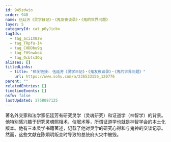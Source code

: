```yaml
---
id: 945zdwio
order: 948
name: 伍廷芳《灵学日记》・《鬼友夜谈录》・《鬼的世界问题》
layer: 5
categoryId: cat_p6yJicbx
tagIds:
  - tag_aci1X8zw
  - tag_TRpfu-I4
  - tag_CHDDbu9q
  - tag_F0Snwko4
  - tag_Ocbts3Oq
aliases: []
titledLinks:
  - title: "相关链接: 伍廷芳《灵学日记》・《鬼友夜谈录》・《鬼的世界问题》"
    url: https://www.sohu.com/a/236533156_120776
parent: ""
relatedEntries: []
timelineEvents: []
nsfw: false
lastUpdated: 1758087125
---
```


著名外交家和法学家伍廷芳有研究灵学（灵魂研究）和证道学（神智学）的背景。他特别感兴趣于研究灵魂照相术、催眠术等，所谓证道学也就是神智学会的本土化版本。他有三本灵学书籍著述，记载了他对灵学的研究心得和与鬼神的交谈记录。然而，这些文献在陈炯明叛变时导致的总统府火灾中被毁。